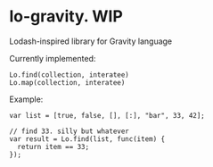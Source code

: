 # lo-gravity. WIP

Lodash-inspired library for Gravity language

Currently implemented:
```
Lo.find(collection, interatee)
Lo.map(collection, interatee)
```

Example:
```
var list = [true, false, [], [:], "bar", 33, 42];

// find 33. silly but whatever
var result = Lo.find(list, func(item) {
  return item == 33;
});
```
